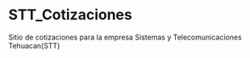 # STT_Cotizaciones
Sitio de cotizaciones para la empresa Sistemas y Telecomunicaciones Tehuacan(STT)
